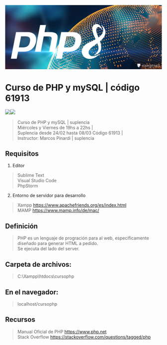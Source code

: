 <img src="extras/imagenes/php-hero.jpg">

# Curso de PHP y mySQL | código 61913
<img src="https://img.shields.io/badge/PHP-8993BF?style=for-the-badge&logo=php&logoColor=white"><img src="https://img.shields.io/badge/MySQL-4D9EB1?style=for-the-badge&logo=mysql&logoColor=white">

> Curso de PHP y mySQL | suplencia   
> Miércoles y Viernes de 19hs a 22hs |  
> Suplencia desde 24/02 hasta 08/03
> Código 61913 |    
> Instructor: Marcos Pinardi | suplencia      

## Requisitos

 1. Editor
> Sublime Text  
> Visual Studio Code  
> PhpStorm 

 2. Entorno de servidor para desarrollo 
> Xampp https://www.apachefriends.org/es/index.html  
> MAMP https://www.mamp.info/de/mac/  

## Definición

> PHP es un lenguaje de progración para al web, específicamente diseñado para generar HTML a pedido.  
> Se ejecuta del lado del server.

## Carpeta de archivos:
>    C:\\Xampp\htdocs\cursophp

## En el navegador:
>    localhost/cursophp

## Recursos

> Manual Oficial de PHP https://www.php.net  
> Stack Overflow https://stackoverflow.com/questions/tagged/php  

